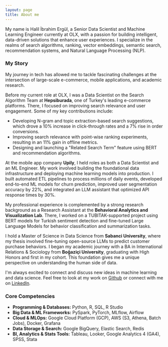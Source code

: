 ```yaml
---
layout: page
title: About me
---
```


My name is Halil İbrahim Ergül, a Senior Data Scientist and Machine Learning Engineer currently at OLX, with a passion for building intelligent, data-driven solutions that enhance user experiences. I specialize in the realms of search algorithms, ranking, vector embeddings, semantic search, recommendation systems, and Natural Language Processing (NLP).

### My Story

My journey in tech has allowed me to tackle fascinating challenges at the intersection of large-scale e-commerce, mobile applications, and academic research.

Before my current role at OLX, I was a Data Scientist on the Search Algorithm Team at **Hepsiburada**, one of Turkey's leading e-commerce platforms. There, I focused on improving search relevance and user engagement. Some of my key contributions include:
* Developing N-gram and topic extraction-based search suggestions, which drove a 10% increase in click-through rates and a 7% rise in order conversions.
* Improving search relevance with point-wise ranking experiments, resulting in an 11% gain in offline metrics.
* Designing and launching a "Related Search Term" feature using BERT and recommendation algorithms.

At the mobile app company **Upily**, I held roles as both a Data Scientist and an ML Engineer. My work involved building the foundational data infrastructure and deploying machine learning models into production. I built automated ETL pipelines to process millions of daily events, developed end-to-end ML models for churn prediction, improved user segmentation accuracy by 22%, and integrated an LLM assistant that optimized API response times by 30%.

My professional experience is complemented by a strong research background as a Research Assistant at the **Behavioral Analytics and Visualization Lab**. There, I worked on a TUBITAK-supported project using BERT models for Turkish sentiment detection and fine-tuned Large Language Models for behavior classification and summarization tasks.

I hold a Master of Science in Data Science from **Sabanci University**, where my thesis involved fine-tuning open-source LLMs to predict customer purchase behaviors. I began my academic journey with a BA in International Relations & Sociology from **Boğaziçi University**, graduating with High Honors and first in my cohort. This foundation gives me a unique perspective on understanding the human side of data.

I'm always excited to connect and discuss new ideas in machine learning and data science. Feel free to look at my work on [Github](https://github.com/halilergul1) or connect with me on [LinkedIn](https://www.linkedin.com/in/halil-i-ergul/).


### Core Competencies

* **Programming & Databases:** Python, R, SQL, R Studio
* **Big Data & ML Frameworks:** PySpark, PyTorch, MLflow, Airflow
* **Cloud & MLOps:** Google Cloud Platform (GCP), AWS (S3, Athena, Batch Jobs), Docker, Grafana
* **Data Storage & Search:** Google BigQuery, Elastic Search, Redis
* **BI, Analytics & Stats Tools:** Tableau, Looker, Google Analytics 4 (GA4), SPSS, Stata
